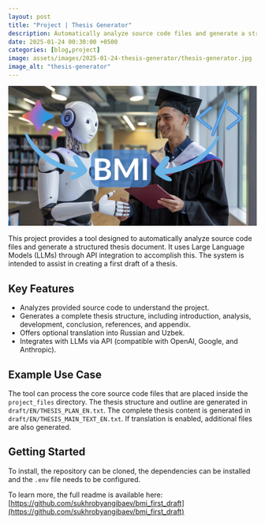 ```yaml
---
layout: post
title: "Project | Thesis Generator"
description: Automatically analyze source code files and generate a structured thesis document.
date: 2025-01-24 00:30:00 +0500
categories: [blog,project]
image: assets/images/2025-01-24-thesis-generator/thesis-generator.jpg
image_alt: "thesis-generator"
---
```


![](/assets/images/2025-01-24-thesis-generator/thesis-generator.jpg)

This project provides a tool designed to automatically analyze source code files and generate a structured thesis document. It uses Large Language Models (LLMs) through API integration to accomplish this. The system is intended to assist in creating a first draft of a thesis.

## Key Features

*   Analyzes provided source code to understand the project.
*   Generates a complete thesis structure, including introduction, analysis, development, conclusion, references, and appendix.
*   Offers optional translation into Russian and Uzbek.
*   Integrates with LLMs via API (compatible with OpenAI, Google, and Anthropic).

## Example Use Case

The tool can process the core source code files that are placed inside the `project_files` directory. The thesis structure and outline are generated in `draft/EN/THESIS_PLAN_EN.txt`. The complete thesis content is generated in `draft/EN/THESIS_MAIN_TEXT_EN.txt`. If translation is enabled, additional files are also generated.

## Getting Started
To install, the repository can be cloned, the dependencies can be installed and the `.env` file needs to be configured.

To learn more, the full readme is available here: [https://github.com/sukhrobyangibaev/bmi_first_draft](https://github.com/sukhrobyangibaev/bmi_first_draft)